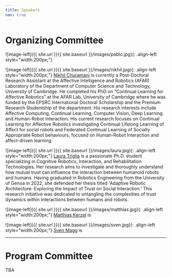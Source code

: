 ```yaml
---
title: Speakers
nav: true
---
```


# Organizing Committee

![image-left]({{ site.url }}{{ site.baseurl }}/images/pablo.jpg){: .align-left style="width:200px;"}
<!-- {% raw %}{% include figure.html img="my-cat.jpg" alt="cat" caption="My cat" width="50%" %}{% endraw %}` -->
<!-- {% include figure.html img="pablo.jpg" alt="Pablo Barros" caption="<a href="#">Pablo Barros</a> is" width="200px" %} -->

<!-- {% include figure.html img="nikhil.jpg" alt="Nikhil Churamani" caption="<a href="#">Pablo Barros</a> is" width="200px" %} -->

![image-left]({{ site.url }}{{ site.baseurl }}/images/nikhil.jpg){: .align-left style="width:200px;"}
<a href="https://nchuramani.github.io">Nikhil Churamani</a> is currently a Post-Doctoral Research Assistant at the Affective Intelligence and Robotics (AFAR) Laboratory of the Department of Computer Science and Technology, University of Cambridge. He completed his PhD on “Continual Learning for Affective Robotics” at the AFAR Lab, University of Cambridge where he was funded by the EPSRC International Doctoral Scholarship and the Premium Research Studentship of the department. His research interests include Affective Computing, Continual Learning, Computer Vision, Deep Learning and Human-Robot Interaction. His current research focuses on Continual Learning for Affective Robotics investigating Continual Lifelong Learning of Affect for social robots and Federated Continual Learning of Socially Appropriate Robot behaviours, focused on Human-Robot Interaction and affect-driven learning.



![image-left]({{ site.url }}{{ site.baseurl }}/images/laura.jpg){: .align-left style="width:200px;"}
<a href="#/">Laura Triglia</a> is a passionate Ph.D. student specializing in Cognitive Robotics, Interaction, and Rehabilitation Technologies. Her research aims to investigate and thoroughly understand how mutual trust can influence the interaction between humanoid robots and humans. Having graduated in Robotics Engineering from the University of Genoa in 2022, she defended her thesis titled 'Adaptive Robotic Architecture: Exploring the Impact of Trust on Social Interaction.' This research initiative was dedicated to untangling the complexities of trust dynamics within interactions between humans and robots.

![image-left]({{ site.url }}{{ site.baseurl }}/images/matthias.jpg){: .align-left style="width:200px;"}
<a href="#">Matthias Kerzel</a> is 


![image-left]({{ site.url }}{{ site.baseurl }}/images/sven.jpg){: .align-left style="width:200px;"}
<a href="#">Sven Magg</a> is 

--------------------------------------

# Program Committee

TBA
